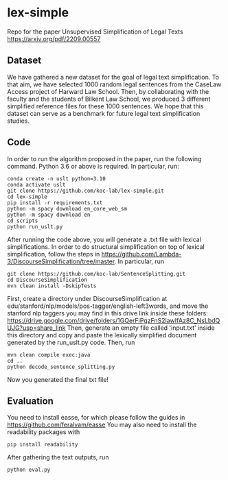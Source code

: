 # lex-simple
Repo for the paper Unsupervised Simplification of Legal Texts https://arxiv.org/pdf/2209.00557

## Dataset
We have gathered a new dataset for the goal of legal text simplification. To that aim, we have selected 1000 random legal sentences from the CaseLaw Access project of Harward Law School. Then, by collaborating with the faculty and the students of Bilkent Law School, we produced 3 different simplified reference files for these 1000 sentences. We hope that this dataset can serve as a benchmark for future legal text simplification studies.

## Code
In order to run the algorithm proposed in the paper, run the following command. Python 3.6 or above is required. In particular, run:
```
conda create -n uslt python=3.10
conda activate uslt
git clone https://github.com/koc-lab/lex-simple.git
cd lex-simple
pip install -r requirements.txt
python -m spacy download en_core_web_sm
python -m spacy download en
cd scripts
python run_uslt.py
```

After running the code above, you will generate a .txt file with lexical simplifications. In order to do structural simplification on top of lexical simplification, follow the steps in https://github.com/Lambda-3/DiscourseSimplification/tree/master. In particular, run
```
git clone https://github.com/koc-lab/SentenceSplitting.git
cd DiscourseSimplification
mvn clean install -DskipTests
```
First, create a directory under DiscourseSimplification at edu/stanford/nlp/models/pos-tagger/english-left3words, and move the stanford nlp taggers you may find in this drive link inside these folders: https://drive.google.com/drive/folders/1GQerFiPgzFnS2lawIfAz8C_NsLbdQUJG?usp=share_link
Then, generate an empty file called 'input.txt' inside this directory and copy and paste the lexically simplified document generated by the run_uslt.py code.
Then, run
```
mvn clean compile exec:java
cd ..
python decode_sentence_splitting.py
```
Now you generated the final txt file! 

## Evaluation

You need to install easse, for which please follow the guides in https://github.com/feralvam/easse
You may also need to install the readability packages with 
```
pip install readability
```

After gathering the text outputs, run 
```
python eval.py
```
